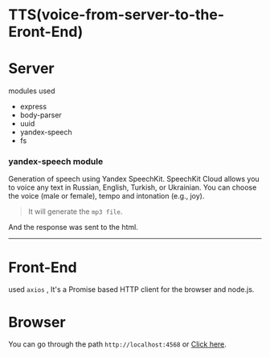 # TTS(voice-from-server-to-the-Eront-End)

# Server

modules used 
- express
- body-parser
- uuid
- yandex-speech
- fs

### yandex-speech module

Generation of speech using Yandex SpeechKit. SpeechKit Cloud allows you to voice any text in Russian, English, Turkish, or Ukrainian. You can choose the voice (male or female), tempo and intonation (e.g., joy).

> It will generate the `mp3 file`.

And the response was sent to the html.

 ---

# Front-End

used `axios` , It's a Promise based HTTP client for the browser and node.js.

# Browser

You can go through the path `http://localhost:4568` or [Click here](http://localhost:4568).